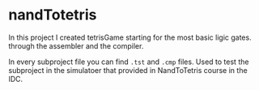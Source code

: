 # nandTotetris

In this project I created tetrisGame starting for the most basic ligic gates. through the assembler and the compiler.

In every subproject file you can find
`.tst` and `.cmp` files.
Used to test the subproject in the simulatoer that provided in NandToTetris course in the IDC.
